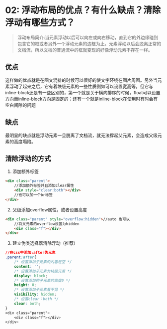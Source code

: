 # 02: 浮动布局的优点？有什么缺点？清除浮动有哪些方式？

> 浮动布局简介:当元素浮动以后可以向左或向右移动，直到它的外边缘碰到包含它的框或者另外一个浮动元素的边框为止。元素浮动以后会脱离正常的文档流，所以文档的普通流中的框就变现的好像浮动元素不存在一样。

## 优点
这样做的优点就是在图文混排的时候可以很好的使文字环绕在图片周围。另外当元素浮动了起来之后，它有着块级元素的一些性质例如可以设置宽高等，但它与inline-block还是有一些区别的，第一个就是关于横向排序的时候，float可以设置方向而inline-block方向是固定的；还有一个就是inline-block在使用时有时会有空白间隙的问题

## 缺点
最明显的缺点就是浮动元素一旦脱离了文档流，就无法撑起父元素，会造成父级元素的高度塌陷。

## 清除浮动的方式
1. 添加额外标签

```html
<div class="parent">
    //添加额外标签并且添加clear属性
    <div style="clear:both"></div>
    //也可以加一个br标签
</div>
```

2. 父级添加overflow属性，或者设置高度

```html
<div class="parent" style="overflow:hidden">//auto 也可以
    //将父元素的overflow设置为hidden
    <div class="f"></div>
</div>
```

3. 建立伪类选择器清除浮动（推荐）

```css
//在css中添加:after伪元素
.parent:after{
    /* 设置添加子元素的内容是空 */
    content: '';  
    /* 设置添加子元素为块级元素 */
    display: block;
    /* 设置添加的子元素的高度0 */
    height: 0;
    /* 设置添加子元素看不见 */
    visibility: hidden;
    /* 设置clear：both */
    clear: both;
}
<div class="parent">
    <div class="f"></div>
</div>
```